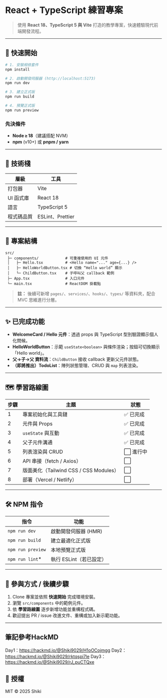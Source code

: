 # React + TypeScript 練習專案

> 使用 **React 18、TypeScript 5 與 Vite** 打造的教學專案，快速體驗現代前端開發流程。

---

## 🚀 快速開始

```bash
# 1. 安裝相依套件
npm install

# 2. 啟動開發伺服器 (http://localhost:5173)
npm run dev

# 3. 建立正式版
npm run build

# 4. 預覽正式版
npm run preview
```

### 先決條件

* **Node ≥ 18**（建議搭配 NVM）
* **npm** (v10+) 或 **pnpm / yarn**

---

## 🔧 技術棧

| 層級     | 工具              |
| ------ | --------------- |
| 打包器    | Vite            |
| UI 函式庫 | React 18        |
| 語言     | TypeScript 5    |
| 程式碼品質  | ESLint、Prettier |

---

## 📂 專案結構

```
src/
 ├─ components/            # 可重複使用的 UI 元件
 │   ├─ Hello.tsx          # <Hello name="..." age={...} />
 │   ├─ HelloWorldButton.tsx # 切換 “Hello world” 顯示
 │   └─ ChildButton.tsx    # 子呼叫父 callback 範例
 ├─ App.tsx                # 入口元件
 └─ main.tsx               # ReactDOM 掛載點
```

> **註：** 後續可新增 `pages/`、`services/`、`hooks/`、`types/` 等資料夾，配合 MVC 思維進行分層。

---

## ✨ 已完成功能

* **WelcomeCard / Hello 元件**：透過 props 與 TypeScript 型別驗證顯示個人化問候。
* **HelloWorldButton**：示範 `useState<boolean>` 與條件渲染；按鈕可切換顯示「Hello world」。
* **父→子→父 資料流**：`ChildButton` 接收 callback 更新父元件狀態。
* **（即將推出）TodoList**：陣列狀態管理、CRUD 與 `map` 列表渲染。

---

## 🗺️ 學習路線圖

| 步驟 | 主題                               | 狀態    |
| -- | -------------------------------- | ----- |
| 1  | 專案初始化與工具鏈                        | ✅ 已完成 |
| 2  | 元件與 Props                        | ✅ 已完成 |
| 3  | `useState` 與互動                   | ✅ 已完成 |
| 4  | 父子元件溝通                           | ✅ 已完成 |
| 5  | 列表渲染與 CRUD                       | ⬜ 進行中 |
| 6  | API 串接（fetch / Axios）            | ⬜     |
| 7  | 版面美化（Tailwind CSS / CSS Modules） | ⬜     |
| 8  | 部署（Vercel / Netlify）             | ⬜     |

---

## 🛠️ NPM 指令

| 指令                | 功能              |
| ----------------- | --------------- |
| `npm run dev`     | 啟動開發伺服器 (HMR)   |
| `npm run build`   | 建立最適化正式版        |
| `npm run preview` | 本地預覽正式版         |
| `npm run lint`\*  | 執行 ESLint（若已設定） |

---

## 🙌 參與方式 / 後續步驟

1. Clone 專案並依照 **快速開始** 完成環境安裝。
2. 瀏覽 `src/components` 中的範例元件。
3. 依 **學習路線圖** 逐步新增功能並重構程式碼。
4. 歡迎提出 PR / issue 改進文件、重構或加入新示範功能。

---

## 筆記參考HackMD
Day1：https://hackmd.io/@Shiki9029/H1oOCojmgg
Day2：https://hackmd.io/@Shiki9029/rktqspi7le
Day3：https://hackmd.io/@Shiki9029/rJ_puCTQxe

## 📄 授權

MIT © 2025 Shiki


